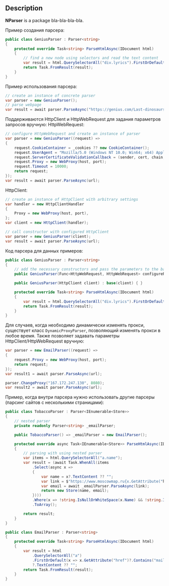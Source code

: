 ## Description
**NParser** is a package bla-bla-bla-bla.

Пример создания парсера:
```c#
public class GeniusParser : Parser<string>
{
	protected override Task<string> ParseHtmlAsync(IDocument html)
	{
		// find a new node using selectors and read the text content
		var result = html.QuerySelectorAll("div.lyrics").FirstOrDefault()?.TextContent ?? "";
		return Task.FromResult(result);
	}
}
```

Пример использования парсера:
```c#
// create an instance of concrete parser
var parser = new GeniusParser();
// parse webpage
var result = await parser.ParseAsync("https://genius.com/Last-dinosaurs-apollo-lyrics");
```

Поддерживаются HttpClient и HttpWebRequest для задания параметров запросов вручную:
HttpWebRequest:
```c#
// configure HttpWebRequest and create an instance of parser
var parser = new GeniusParser((request) =>
{
	request.CookieContainer = _cookies ?? new CookieContainer();
	request.UserAgent = "Mozilla/5.0 (Windows NT 10.0; Win64; x64) AppleWebKit/537.36 (KHTML, like Gecko) Chrome/74.0.3729.169 Safari/537.36";
	request.ServerCertificateValidationCallback = (sender, cert, chain, sslPolicyErrors) => true;
	request.Proxy = new WebProxy(host, port);
	request.Timeout = 10000;
	return request;
});
var result = await parser.ParseAsync(url);
```

HttpClient:
```c#
// create an instance of HttpClient with arbitrary settings
var handler = new HttpClientHandler
{
	Proxy = new WebProxy(host, port),
};
var client = new HttpClient(handler);

// call constructor with configured HttpClient
var parser = new GeniusParser(client);
var result = await parser.ParseAsync(url);
```

Код парсера для данных примеров:
```c#
public class GeniusParser : Parser<string>
{
	// add the necessary constructors and pass the parameters to the base constructor
	public GeniusParser(Func<HttpWebRequest, HttpWebRequest> configureRequest) : base(configureRequest) { }

	public GeniusParser(HttpClient client) : base(client) { }

	protected override Task<string> ParseHtmlAsync(IDocument html)
	{
		var result = html.QuerySelectorAll("div.lyrics").FirstOrDefault()?.TextContent ?? "";
		return Task.FromResult(result);
	}
}
```

Для случаев, когда необходимо динамически изменять прокси, существует класс `DynamicProxyParser`, позволяющий изменять прокси в любое время. Также позволяет задавать параметры HttpClient/HttpWebRequest вручную:
```c#
var parser = new EmailParser((request) =>
{
	request.Proxy = new WebProxy(host, port);
	return request;
});
var result1 = await parser.ParseAsync(url);

parser.ChangeProxy("167.172.247.130", 8080);
var result2 = await parser.ParseAsync(url);
```

Пример, когда внутри парсера нужно использовать другие парсеры (парсинг сайтов с несколькими страницами):
```c#
public class TobaccoParser : Parser<IEnumerable<Store>>
{
	// nested parser
	private readonly Parser<string> _emailParser;

	public TobaccoParser() => _emailParser = new EmailParser();

	protected override async Task<IEnumerable<Store>> ParseHtmlAsync(IDocument html)
	{
		// parsing with using nested parser
		var items = html.QuerySelectorAll("a.name");
		var result = (await Task.WhenAll(items
			.Select(async x =>
			{
				var name = x?.TextContent ?? "";
				var link = $"https://www.moscowmap.ru{x.GetAttribute("href")}";
				var email = await _emailParser.ParseAsync(link);
				return new Store(name, email);
			})))
			.Where(x => !string.IsNullOrWhiteSpace(x.Name) && !string.IsNullOrWhiteSpace(x.Email))
			.ToArray();

		return result;
	}
}

public class EmailParser : Parser<string>
{
	protected override Task<string> ParseHtmlAsync(IDocument html)
	{
		var result = html
			.QuerySelectorAll("a")
			.FirstOrDefault(x => x.GetAttribute("href")?.Contains("mailto:") == true)
			?.TextContent ?? "";
		return Task.FromResult(result);
	}
}
```
